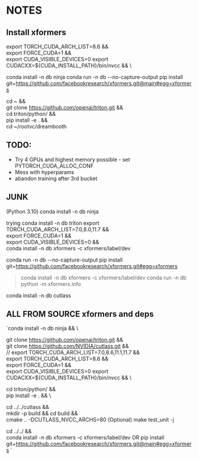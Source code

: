 NOTES
=====
Install xformers
------------------
export TORCH_CUDA_ARCH_LIST=8.6 && \
export FORCE_CUDA=1 && \
export CUDA_VISIBLE_DEVICES=0
export CUDACXX=${CUDA_INSTALL_PATH}/bin/nvcc && \

conda install -n db ninja
conda run -n db --no-capture-output pip install git+https://github.com/facebookresearch/xformers.git@main#egg=xformers

cd ~ && \
git clone https://github.com/openai/triton.git && \
cd triton/python/ && \
pip install -e . && \
cd ~/rootvc/dreambooth

TODO:
-----
* Try 4 GPUs and highest memory possible - set PYTORCH_CUDA_ALLOC_CONF
* Mess with hyperparams
* abandon training after 3rd bucket




JUNK
----
(Python 3.10)
conda install -n db ninja

trying
conda install -n db triton
export TORCH_CUDA_ARCH_LIST=7.0,8.0,11.7 && \
export FORCE_CUDA=1 && \
export CUDA_VISIBLE_DEVICES=0 && \
conda install -n db xformers -c xformers/label/dev

conda run -n db --no-capture-output pip install git+https://github.com/facebookresearch/xformers.git#egg=xformers
> conda install -n db xformers -c xformers/label/dev
conda run -n db python -m xformers.info

conda install -n db cutlass

ALL FROM SOURCE
xformers and deps
--------

`conda install -n db ninja && \

git clone https://github.com/openai/triton.git && \
git clone https://github.com/NVIDIA/cutlass.git && \
// export TORCH_CUDA_ARCH_LIST=7.0,8.6,11.1,11.7 && \
export TORCH_CUDA_ARCH_LIST=8.6 && \
export FORCE_CUDA=1 && \
export CUDA_VISIBLE_DEVICES=0
export CUDACXX=${CUDA_INSTALL_PATH}/bin/nvcc && \

cd triton/python/ && \
pip install -e . && \

cd ../../cutlass && \
mkdir -p build && cd build && \
cmake .. -DCUTLASS_NVCC_ARCHS=80
(Optional) make test_unit -j

cd ../../ && \
conda install -n db xformers -c xformers/label/dev
OR
pip install git+https://github.com/facebookresearch/xformers.git@main#egg=xformers
`
